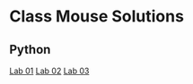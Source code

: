 # Class Mouse Solutions

## Python
[Lab 01](/python/helloworld.py)
[Lab 02](/python/madlib.py)
[Lab 03](/python/grading_lab.py)
